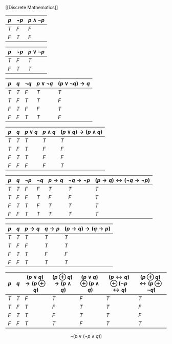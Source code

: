 [[Discrete Mathematics]]

| $p$ | $\neg p$ | $p\land \neg p$ |
| --- | -------- | --------------- |
| $T$ | $F$      | $F$             |
| $F$ | $T$      | $F$             |

| $p$ | $\neg p$ | $p\lor \neg p$ |
| --- | -------- | -------------- |
| $T$ | $F$      | $T$            |
| $F$ | $T$      | $T$            |

| $p$ | $q$ | $\neg q$ | $p\lor \neg q$ | $(p\lor\neg q)\to q$ |
| --- | --- | -------- | -------------- | -------------------- |
| $T$ | $T$ | $F$      | $T$            | $T$                  |
| $T$ | $F$ | $T$      | $T$            | $F$                  |
| $F$ | $T$ | $F$      | $F$            | $T$                  |
| $F$ | $F$ | $T$      | $T$            | $F$                  |

| $p$ | $q$ | $p\lor q$ | $p\land q$ | $(p\lor q)\to(p\land q)$ |
| --- | --- | --------- | ---------- | ------------------------ |
| $T$ | $T$ | $T$       | $T$        | $T$                      |
| $T$ | $F$ | $T$       | $F$        | $F$                      |
| $F$ | $T$ | $T$       | $F$        | $F$                      |
| $F$ | $F$ | $F$       | $F$        | $T$                      |

| $p$ | $q$ | $\neg p$ | $\neg q$ | $p\to q$ | $\neg q\to\neg p$ | $(p\to q)\leftrightarrow(\neg q\to\neg p)$ |
| --- | --- | -------- | -------- | -------- | ----------------- | ------------------------------------------ |
| $T$ | $T$ | $F$      | $F$      | $T$      | $T$               | $T$                                        |
| $T$ | $F$ | $F$      | $T$      | $F$      | $F$               | $T$                                        |
| $F$ | $T$ | $T$      | $F$      | $T$      | $T$               | $T$                                        |
| $F$ | $F$ | $T$      | $T$      | $T$      | $T$               | $T$                                        |


| $p$ | $q$ | $p\to q$ | $q\to p$ | $(p\to q)\to(q\to p)$ |
| --- | --- | -------- | -------- | --------------------- |
| $T$ | $T$ | $T$      | $T$      | $T$                   |
| $T$ | $F$ | $F$      | $T$      | $T$                   |
| $F$ | $T$ | $T$      | $F$      | $F$                   |
| $F$ | $F$ | $T$      | $T$      | $T$                   |


| $p$ | $q$ | $(p\lor q)\to(p\oplus q)$ | $(p\oplus q)\to(p\land q)$ | $(p\lor q)\oplus(p\land q)$ | $(p\leftrightarrow q)\oplus(\neg p\leftrightarrow q)$ | $(p\oplus q)\leftrightarrow(p\oplus\neg q)$ |
| --- | --- | ------------------------- | -------------------------- | --------------------------- | ----------------------------------------------------- | ------------------------------------------- |
| $T$ | $T$ | $F$                       | $T$                        | $F$                         | $T$                                                   | $T$                                         |
| $T$ | $F$ | $T$                       | $F$                        | $T$                         | $T$                                                   | $F$                                         |
| $F$ | $T$ | $T$                       | $F$                        | $T$                         | $T$                                                   | $F$                                         |
| $F$ | $F$ | $T$                       | $T$                        | $F$                         | $T$                                                   | $T$                                         |

$$\neg(p\lor(\neg p\land q))$$
